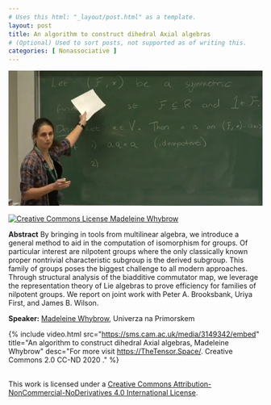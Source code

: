 ```yaml
---
# Uses this html: "_layout/post.html" as a template.
layout: post 
title: An algorithm to construct dihedral Axial algebras
# (Optional) Used to sort posts, not supported as of writing this.
categories: [ Nonassociative ]
---
```


![](/uploads/images/Whybrow.png)


<a rel="license" href="http://creativecommons.org/licenses/by-nc-nd/4.0/" target="_blank">
<img alt="Creative Commons License" style="border-width:0" src="https://i.creativecommons.org/l/by-nc-nd/4.0/88x31.png" />
Madeleine Whybrow
</a>

**Abstract** By bringing in tools from multilinear algebra, we introduce a general method to aid in the computation of isomorphism for groups. Of particular interest are nilpotent groups where the only classically known proper nontrivial characteristic subgroup is the derived subgroup. This family of groups poses the biggest challenge to all modern approaches. Through structural analysis of the biadditive commutator map, we leverage the representation theory of Lie algebras to prove efficiency for families of nilpotent groups. We report on joint work with Peter A. Brooksbank, Uriya First, and James B. Wilson.

**Speaker:** <a href="https://madeleinewhybrow.wordpress.com/" target="_blank">Madeleine Whybrow</a>, Univerza na Primorskem

 {% 
    include video.html
    src="https://sms.cam.ac.uk/media/3149342/embed"
    title="An algorithm to construct dihedral Axial algebras, Madeleine Whybrow"
    desc="For more visit https://TheTensor.Space/. Creative Commons 2.0 CC-ND 2020 ."
  %}


<br />This work is licensed under a <a rel="license" href="http://creativecommons.org/licenses/by-nc-nd/4.0/" target="_blank">Creative Commons Attribution-NonCommercial-NoDerivatives 4.0 International License</a>.
